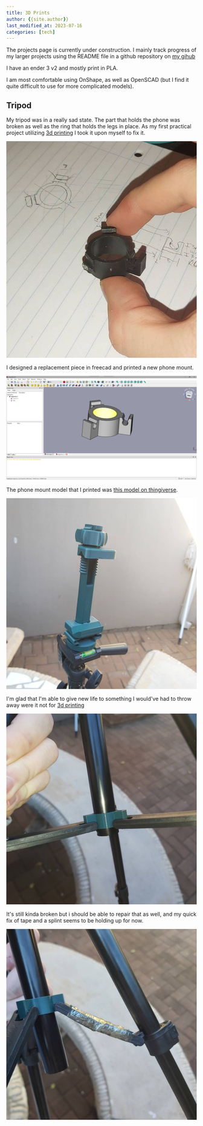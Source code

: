 ```yaml
---
title: 3D Prints
author: {{site.author}}
last_modified_at: 2023-07-16
categories: [tech]
---
```


The projects page is currently under construction. I mainly track progress of my larger projects using the README file in a github repository on [my gihub](https://github.com/kevin-nel?tab=repositories)

I have an ender 3 v2 and mostly print in PLA.

I am most comfortable using OnShape, as well as OpenSCAD (but I find it quite difficult to use for more complicated models).

## Tripod

My tripod was in a really sad state.
The part that holds the phone was broken as well as the ring that holds the legs in place.
As my first practical project utilizing [3d printing](/knowledge/3d-printing.md) I took it upon myself to fix it.

![The broken part that needed to be replicated, with some sketches and measurements in the back ground](/assets/images/other/2021-06-14-17-34-47.png)

I designed a replacement piece in freecad and printed a new phone mount.

![A screenshot of the 3d modeled replacement part in freecad](/assets/images/other/2021-06-14-17-36-56.png)

The phone mount model that I printed was [this model on thingiverse](https://www.thingiverse.com/thing:2423960).

![A 3d printed phone mount for a tripod (uses standard camera mount)](/assets/images/other/2021-06-14-17-36-20.png)

I'm glad that I'm able to give new life to something I would've had to throw away were it not for [3d printing](/knowledge/3d-printing.md)

![A tripod with a new 3d printed piece holding the legs together](/assets/images/other/2021-06-14-17-36-06.png)

It's still kinda broken but i should be able to repair that as well, and my quick fix of tape and a splint seems to be holding up for now.

![a photo of yet another broken piece of the tripod](/assets/images/other/2021-06-14-17-36-32.png)
